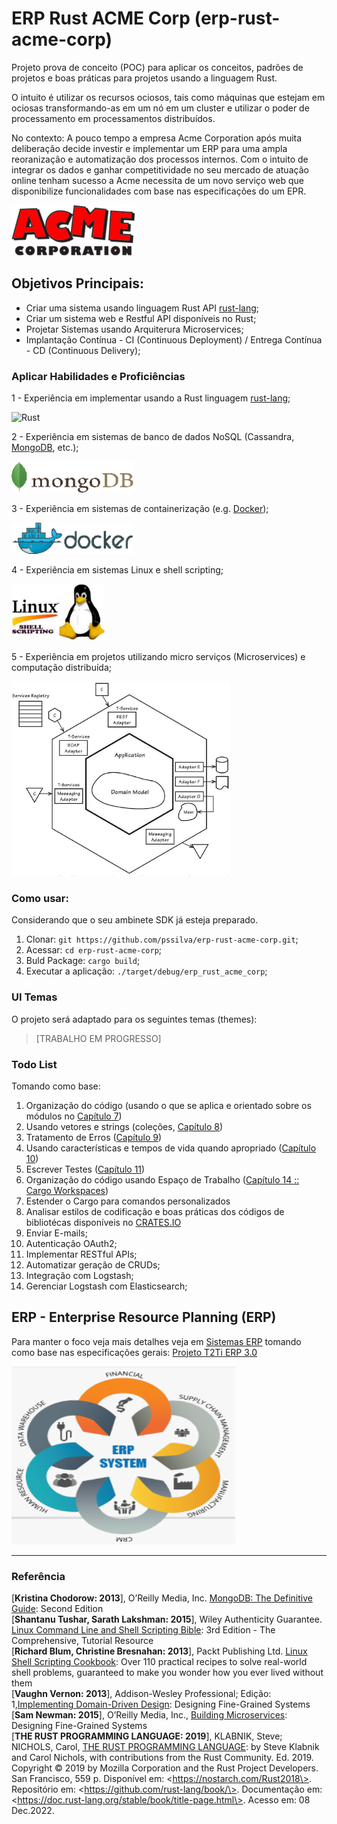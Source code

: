 # ERP Rust ACME Corp (erp-rust-acme-corp)
Projeto prova de conceito (POC) para aplicar os conceitos, padrões de projetos e boas práticas para projetos usando a linguagem Rust.

O intuito é utilizar os recursos ociosos, tais como máquinas que estejam em ociosas transformando-as em um nó em um cluster e utilizar o poder de processamento em processamentos distribuídos. 

No contexto: A pouco tempo a empresa Acme Corporation após muita deliberação decide investir e implementar um ERP para uma ampla reoranização e automatização dos processos internos. Com o intuito de integrar os dados e ganhar competitividade no seu mercado de atuação online tenham sucesso a Acme necessita de um novo serviço web que disponibilize funcionalidades com base nas especificações do um EPR.

![Acme](doc-repo/img/Acme-corp.png)


## Objetivos Principais:
- Criar uma sistema usando linguagem Rust API [rust-lang](https://www.rust-lang.org/);
- Criar um sistema web e Restful API disponíveis no Rust;
- Projetar Sistemas usando Arquiterura Microservices;
- Implantação Contínua - CI (Continuous Deployment) / Entrega Contínua - CD (Continuous Delivery); 

### Aplicar Habilidades e Proficiências

1 - Experiência em implementar usando a Rust linguagem [rust-lang](https://www.rust-lang.org/);

![Rust](https://www.rust-lang.org/static/images/rust-logo-blk.svg)

2 - Experiência em sistemas de banco de dados NoSQL (Cassandra, [MongoDB](https://www.mongodb.com/), etc.);
    <p><img src="doc-repo/img/mongoDB.png" alt="Experiência em sistemas de banco de dados NoSQL" height="50" width="195"/></p>

3 - Experiência em sistemas de containerização (e.g. [Docker](https://hub.docker.com/r/pss1suporte/paas-docker/));
    <p><img src="doc-repo/img/docker.png" alt="Experiência em sistemas de containerização Docker" height="50" width="195"></p>

4 - Experiência em sistemas Linux e shell scripting;
    <p><img src="doc-repo/img/shell-linux.png" alt="Experiência em sistemas Linux e shell scripting" height="91" width="150"></p>

5 - Experiência em projetos utilizando micro serviços (Microservices) e computação distribuída;

![Microservices](doc-repo/img/microservices-domain.png)

### Como usar:

Considerando que o seu ambinete SDK já esteja preparado.

1. Clonar: `git https://github.com/pssilva/erp-rust-acme-corp.git`;
2. Acessar: `cd erp-rust-acme-corp`;
3. Buld Package: `cargo build`;
4. Executar a aplicação: `./target/debug/erp_rust_acme_corp`;

### UI Temas 
O projeto será adaptado para os seguintes temas (themes):

>[TRABALHO EM PROGRESSO]

### Todo List

Tomando como base: 

 1. Organização do código (usando o que se aplica e orientado sobre os módulos no [Capítulo 7](https://doc.rust-lang.org/stable/book/ch07-00-managing-growing-projects-with-packages-crates-and-modules.html))
 2. Usando vetores e strings (coleções, [Capítulo 8](https://doc.rust-lang.org/stable/book/ch08-00-common-collections.html))
 3. Tratamento de Erros ([Capítulo 9](https://doc.rust-lang.org/stable/book/ch09-00-error-handling.html))
 4. Usando características e tempos de vida quando apropriado ([Capítulo 10](https://doc.rust-lang.org/stable/book/ch10-00-generics.html))
 5. Escrever Testes ([Capítulo 11](https://doc.rust-lang.org/stable/book/ch11-00-testing.html))
 5. Organização do código usando Espaço de Trabalho ([Capítulo 14 :: Cargo Workspaces](https://doc.rust-lang.org/stable/book/ch14-03-cargo-workspaces.html))
 6. Estender o Cargo para comandos personalizados
 7. Analisar estilos de codificação e boas práticas dos códigos de bibliotécas disponíveis no [CRATES.IO](https://crates.io/)
 8. Enviar E-mails;
 9. Autenticação OAuth2;
 10. Implementar RESTful APIs;
 11. Automatizar geração de CRUDs;
 12. Integração com Logstash;
 13. Gerenciar Logstash com Elasticsearch;

## ERP - Enterprise Resource Planning (ERP)

Para manter o foco veja mais detalhes veja em [Sistemas ERP](doc-repo/ERP/README.md) tomando como base nas especificações gerais: [Projeto T2Ti ERP 3.0](http://t2ti.com/erp3/pdf/) 

<p><img src="doc-repo/img/ERP_demo.png" alt="T2Ti ERP 3.0" height="285" width="358"></p>


---
### Referência

\[<b>Kristina Chodorow: 2013</b>\], O’Reilly Media, Inc. [MongoDB: The Definitive Guide](http://shop.oreilly.com/product/0636920028031.do): Second Edition <br />
\[<b>Shantanu Tushar, Sarath Lakshman: 2015</b>\], Wiley Authenticity Guarantee. [Linux Command Line and Shell Scripting Bible](http://www.wiley.com/WileyCDA/WileyTitle/productCd-111898384X.html): 3rd Edition  - The Comprehensive, Tutorial Resource<br />
\[<b>Richard Blum, Christine Bresnahan: 2013</b>\], Packt Publishing Ltd. [Linux Shell Scripting Cookbook](https://www.packtpub.com/networking-and-servers/linux-shell-scripting-cookbook-second-edition): Over 110 practical recipes to solve real-world shell problems, guaranteed to make you wonder how you ever lived without them <br />
\[<b>Vaughn Vernon: 2013</b>\], Addison-Wesley Professional; Edição: 1,[Implementing Domain-Driven Design](https://www.amazon.com.br/Implementing-Domain-Driven-Design-Vaughn-Vernon/dp/0321834577): Designing Fine-Grained Systems <br />
\[<b>Sam Newman: 2015</b>\], O’Reilly Media, Inc., [Building Microservices](http://shop.oreilly.com/product/0636920033158.do): Designing Fine-Grained Systems <br />
\[<b>THE RUST PROGRAMMING LANGUAGE: 2019</b>\], KLABNIK, Steve; NICHOLS, Carol, [THE RUST PROGRAMMING LANGUAGE](https://nostarch.com/Rust2018): by Steve Klabnik and Carol Nichols, with contributions from the Rust Community. Ed. 2019. Copyright © 2019 by Mozilla Corporation and the Rust Project Developers. San Francisco, 559 p. Disponível em: \<https://nostarch.com/Rust2018\>. Repositório em: \<https://github.com/rust-lang/book/\>. Documentação em: \<https://doc.rust-lang.org/stable/book/title-page.html\>. Acesso em: 08 Dec.2022.<br />
